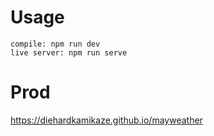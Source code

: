 # Usage
	compile: npm run dev
	live server: npm run serve
# Prod
https://diehardkamikaze.github.io/mayweather
